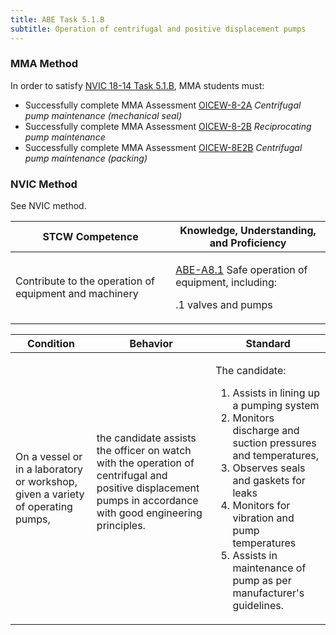 ```yaml
---
title: ABE Task 5.1.B 
subtitle: Operation of centrifugal and positive displacement pumps
---
```



### MMA Method

In order to satisfy  [NVIC 18-14  Task  5.1.B](/stcw23/assets/images/nvic-18-14.pdf), MMA students must:

* Successfully complete MMA Assessment  [OICEW-8-2A](OICEW-8-2A) *Centrifugal pump maintenance (mechanical seal)*
* Successfully complete MMA Assessment  [OICEW-8-2B](OICEW-8-2B) *Reciprocating pump maintenance*
* Successfully complete MMA Assessment  [OICEW-8E2B](OICEW-8E2B) *Centrifugal pump maintenance (packing)*


### NVIC Method

<a onclick="togglevisibility('nvic_methods')" >See NVIC method.</a>

<div id='nvic_methods' class='hide'>

<table>
<thead>
<tr>
<th class='forty'> STCW Competence </th>
<th class='sixty'> Knowledge, Understanding, and Proficiency </th>
</tr>
</thead>




<tbody>
<tr><td markdown='1'>

Contribute to the operation of equipment and machinery

</td><td markdown='1'>

[ABE-A8.1](../../tables/35.html#ABE-A8.1) Safe operation of equipment, including: 

.1  valves and pumps

</td></tr>


</tbody>
</table>


<table>
<thead>
<tr><th class='twenty'>  Condition </th><th class='twenty'> Behavior </th><th  class='sixty'>Standard </th></tr>
</thead>
<tbody >



<tr><td markdown='1'>

On a vessel or in a laboratory or workshop, given a variety of operating pumps,

</td><td markdown='1'>

the candidate assists the officer on watch with the operation of centrifugal and positive displacement pumps in accordance with good engineering principles.

<br>

<div class="tooltip">
<span class="tooltiptext">
</span>
</div>


</td><td markdown='1'>

The candidate: 

1. Assists in lining up a pumping system
2. Monitors discharge and suction pressures and temperatures,
3. Observes seals and gaskets for leaks
4. Monitors for vibration and pump temperatures
5. Assists in maintenance of pump as per manufacturer's guidelines. 

</td></tr>
</tbody>
</table>
</div>
